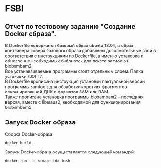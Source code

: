 # FSBI 
## Отчет по тестовому заданию "Создание Docker образа".


В Dockerfile содержится базовый образ ubuntu 18.04, в образ контейнера поверх базового образа добавлены дополнительные слои в соответствии с инструкциями из Dockerfile, а именно установка и обновление необходимых библиотек для пакета samtools и biobambam2.  
Все устанавливаемые программы стоят отдельным слоем. Папка установки /SOFT/.  
В Dockerfile прописана инструкция установки пактуальной версии программы samtools для обработки коротких фрагментов секвенированной ДНК в форматах SAM или BAM.  
Также прописана установка программы biobambam2 - последняя версия, вместе с libmaus2, необходимой для функционирования biobambam2.


## Запуск Docker образа
Сборка Docker-образа:
```
docker build .
```
Запуск Docker-образа осуществляется следующей командой:
```
docker run -it <image id> bash
```
